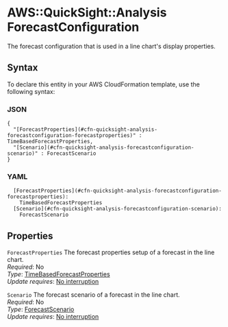 # AWS::QuickSight::Analysis ForecastConfiguration<a name="aws-properties-quicksight-analysis-forecastconfiguration"></a>

The forecast configuration that is used in a line chart's display properties\.

## Syntax<a name="aws-properties-quicksight-analysis-forecastconfiguration-syntax"></a>

To declare this entity in your AWS CloudFormation template, use the following syntax:

### JSON<a name="aws-properties-quicksight-analysis-forecastconfiguration-syntax.json"></a>

```
{
  "[ForecastProperties](#cfn-quicksight-analysis-forecastconfiguration-forecastproperties)" : TimeBasedForecastProperties,
  "[Scenario](#cfn-quicksight-analysis-forecastconfiguration-scenario)" : ForecastScenario
}
```

### YAML<a name="aws-properties-quicksight-analysis-forecastconfiguration-syntax.yaml"></a>

```
  [ForecastProperties](#cfn-quicksight-analysis-forecastconfiguration-forecastproperties): 
    TimeBasedForecastProperties
  [Scenario](#cfn-quicksight-analysis-forecastconfiguration-scenario): 
    ForecastScenario
```

## Properties<a name="aws-properties-quicksight-analysis-forecastconfiguration-properties"></a>

`ForecastProperties`  <a name="cfn-quicksight-analysis-forecastconfiguration-forecastproperties"></a>
The forecast properties setup of a forecast in the line chart\.  
*Required*: No  
*Type*: [TimeBasedForecastProperties](aws-properties-quicksight-analysis-timebasedforecastproperties.md)  
*Update requires*: [No interruption](https://docs.aws.amazon.com/AWSCloudFormation/latest/UserGuide/using-cfn-updating-stacks-update-behaviors.html#update-no-interrupt)

`Scenario`  <a name="cfn-quicksight-analysis-forecastconfiguration-scenario"></a>
The forecast scenario of a forecast in the line chart\.  
*Required*: No  
*Type*: [ForecastScenario](aws-properties-quicksight-analysis-forecastscenario.md)  
*Update requires*: [No interruption](https://docs.aws.amazon.com/AWSCloudFormation/latest/UserGuide/using-cfn-updating-stacks-update-behaviors.html#update-no-interrupt)